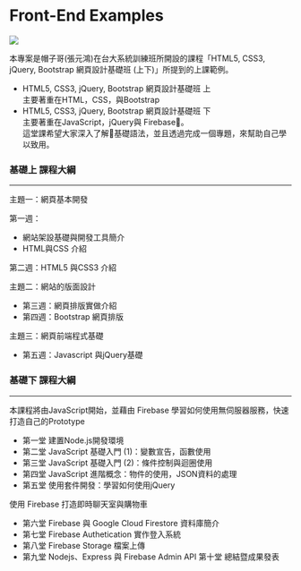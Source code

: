 # Front-End Examples

![](https://train.csie.ntu.edu.tw/images/courses/HTML.jpg)

本專案是帽子哥(張元鴻)在台大系統訓練班所開設的課程「HTML5, CSS3, jQuery, Bootstrap 網頁設計基礎班 (上下)」所提到的上課範例。

- HTML5, CSS3, jQuery, Bootstrap 網頁設計基礎班 上<br>
主要著重在HTML，CSS，與Bootstrap
- HTML5, CSS3, jQuery, Bootstrap 網頁設計基礎班 下<br>
主要著重在JavaScript，jQuery與 Firebase。<br>
這堂課希望大家深入了解基礎語法，並且透過完成一個專題，來幫助自己學以致用。

### 基礎上 課程大綱
---
主題一：網頁基本開發

第一週：
- 網站架設基礎與開發工具簡介
- HTML與CSS 介紹

第二週：HTML5 與CSS3 介紹

主題二：網站的版面設計

- 第三週：網頁排版實做介紹
- 第四週：Bootstrap 網頁排版

主題三：網頁前端程式基礎

- 第五週：Javascript 與jQuery基礎

### 基礎下 課程大綱
---

本課程將由JavaScript開始，並藉由 Firebase 學習如何使用無伺服器服務，快速打造自己的Prototype

- 第一堂 建置Node.js開發環境
- 第二堂 JavaScript 基礎入門 (1)：變數宣告，函數使用
- 第三堂 JavaScript 基礎入門 (2)：條件控制與迴圈使用
- 第四堂 JavaScript 進階概念：物件的使用，JSON資料的處理
- 第五堂 使用套件開發：學習如何使用jQuery

使用 Firebase 打造即時聊天室與購物車

- 第六堂 Firebase 與 Google Cloud Firestore 資料庫簡介
- 第七堂 Firebase Authetication 實作登入系統
- 第八堂 Firebase Storage 檔案上傳
- 第九堂 Nodejs、Express 與 Firebase Admin API
第十堂 總結暨成果發表